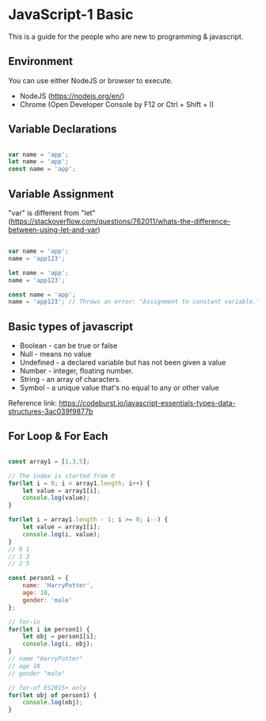 # JavaScript-1 Basic

This is a guide for the people who are new to programming & javascript.

## Environment

You can use either NodeJS or browser to execute.

 - NodeJS (https://nodejs.org/en/)
 - Chrome (Open Developer Console by F12 or Ctrl + Shift + I)

## Variable Declarations

```javascript

var name = 'app';
let name = 'app';
const name = 'app';

```

## Variable Assignment

"var" is different from "let" (https://stackoverflow.com/questions/762011/whats-the-difference-between-using-let-and-var)

```javascript

var name = 'app';
name = 'app123';

let name = 'app';
name = 'app123';

const name = 'app';
name = 'app123'; // Throws an error: "Assignment to constant variable." 

```

## Basic types of javascript

  - Boolean - can be true or false
  - Null - means no value
  - Undefined - a declared variable but has not been given a value
  - Number - integer, floating number.
  - String - an array of characters.
  - Symbol - a unique value that's no equal to any or other value

  Reference link: https://codeburst.io/javascript-essentials-types-data-structures-3ac039f9877b

## For Loop & For Each

```javascript

const array1 = [1,3,5];

// The index is started from 0
for(let i = 0; i < array1.length; i++) {
	let value = array1[i];
	console.log(value);
}

for(let i = array1.length - 1; i >= 0; i--) {
	let value = array1[i];
	console.log(i, value);
}
// 0 1
// 1 3
// 2 5

const person1 = {
	name: 'HarryPotter',
	age: 18,
	gender: 'male'
};

// for-in
for(let i in person1) {
	let obj = person1[i];
	console.log(i, obj);
}
// name "HarryPotter"
// age 18
// gender "male"

// for-of ES2015+ only
for(let obj of person1) {
	console.log(obj);
}

```
